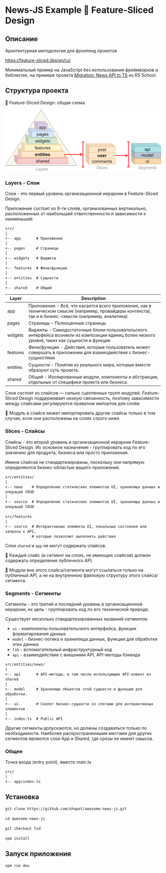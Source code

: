 # News-JS Example 🍰 Feature-Sliced Design

## Описание

Архитектурная методология для фронтенд проектов

https://feature-sliced.design/ru/

Минимальный пример на JavaScript без использования фреймворков и библиотек, на примере проекта [Migration: News API to TS](https://github.com/rolling-scopes-school/news-JS/) из RS School.

## Структура проекта

🍰 Feature-Sliced Design: общая схема

![fsd](public/img/fsd-schema.png)

### Layers - Слои

Слои - это первый уровень организационной иерархии в Feature-Sliced Design.

Приложение состоит из 6-ти слоёв, организованных вертикально, расположенных от наибольшей ответственности и зависимости
к наименьшей:

```shell
src/
|
+-- app       # Приложение
|
+-- pages     # Страницы
|
+-- widgets   # Виджеты 
|
+-- features  # Фичи/функции
|
+-- entities  # Сущности 
|
+-- shared    # Общий 
```

| Layer    | Description                                                                                                                                             |
|----------|---------------------------------------------------------------------------------------------------------------------------------------------------------|
| app      | Приложение - Всё, что касается всего приложения, как в техническом смысле (например, провайдеры контекста), так и в бизнес-смысле (например, аналитика) |
| pages    | Страницы - Полноценные страницы                                                                                                                         |
| widgets  | Виджеты - Самодостаточные блоки пользовательского интерфейса возникли из композиции единиц более низкого уровня, таких как сущности и функции           |
| features | Фичи/функции - Действия, которые пользователь может совершать в приложении для взаимодействия с бизнес-сущностями                                       |
| entities | Сущности - Понятия из реального мира, которые вместе образуют суть проекта.                                                                             |
| shared   | Общий - Изолированные модули, компоненты и абстракции, отдельные от специфики проекта или бизнеса.                                                      |

Слои состоят из слайсов — сильно сцепленных групп модулей. Feature-Sliced Design поддерживает низкую связанность, поэтому зависимости между слайсами регулируются правилом импортов для слоёв:

📌 Модуль в слайсе может импортировать другие слайсы только в том случае, если они расположены на слоях строго ниже.

### Slices - Слайсы

Слайсы - это второй уровень в организационной иерархии Feature-Sliced Design. Их основное назначение - группировать код
по его значению для продукта, бизнеса или просто приложения.

Имена слайсов не стандартизированы, поскольку они напрямую определяются бизнес-областью вашего приложения.

```shell
src/entities/
|
+-- news    # Определение статических элементов UI, хранилища данных и операций CRUD
|
+-- source  # Определение статических элементов UI, хранилища данных и операций CRUD

src/features
|
+-- source  # Интерактивные элементы UI, локальные состояния или запросы к API,
            # которые позволяют выполнять действия
```

Слои `shared` и `app` не могут содержать слайсов.

📌 Каждый слайс (и сегмент на слоях, не имеющих слайсов) должен содержать определение публичного API.

📌 Модули вне этого слайса/сегмента могут ссылаться только на публичный API, а не на внутреннюю файловую структуру этого слайса/сегмента.

### Segments - Сегменты

Сегменты - это третий и последний уровень в организационной иерархии, их цель - группировать код по его технической
природе.

Существует несколько стандартизированных названий сегментов:

- `ui` - компоненты пользовательского интерфейса, функции форматирования данных
- `model` - бизнес-логика и хранилища данных, функции для обработки этих данных
- `lib` - вспомогательный инфраструктурный код
- `api` - взаимодействие с внешними API, API-методы бэкенда

```shell
src/entities/news/
|
+-- api       # API-методы, в том числе использующие API-клиент из shared
|
+-- model     # Хранилище объектов этой сущности и функции для обработки. 
|
+-- ui        # Скелет бизнес-сущности со слотами для интерактивных элементов
|
+-- index.ts  # Public API
```

Другие сегменты допускаются, но должны создаваться только по необходимости. Наиболее распространенными местами для
других сегментов являются слои App и Shared, где срезы не имеют смысла.

### Общее

Точка входа (entry point), вместо main.ts

```shell
src/
|
+-- app/index.ts
````

## Установка

```shell
git clone https://github.com/shopot/awesome-news-js.git

cd awesome-news-js

git checkout fsd

npm install
```

## Запуск приложения

```shell
npm run dev
```
